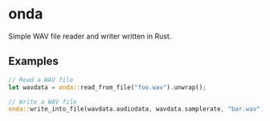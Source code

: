 # onda
Simple WAV file reader and writer written in Rust.

## Examples

```rust
// Read a WAV file
let wavdata = onda::read_from_file("foo.wav").unwrap();

// Write a WAV file
onda::write_into_file(wavdata.audiodata, wavdata.samplerate, "bar.wav").unwrap();
```
